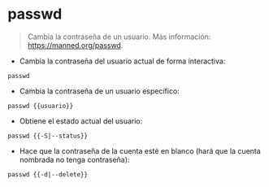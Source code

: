 # passwd

> Cambia la contraseña de un usuario.
> Más información: <https://manned.org/passwd>.

- Cambia la contraseña del usuario actual de forma interactiva:

`passwd`

- Cambia la contraseña de un usuario específico:

`passwd {{usuario}}`

- Obtiene el estado actual del usuario:

`passwd {{-S|--status}}`

- Hace que la contraseña de la cuenta esté en blanco (hará que la cuenta nombrada no tenga contraseña):

`passwd {{-d|--delete}}`
